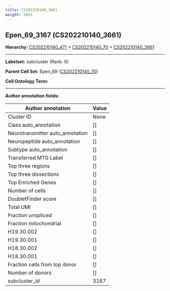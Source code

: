 ```yaml
---
title: CS202210140_3661
weight: 3661
---
```

## Epen_69_3167 (CS202210140_3661)
<b>Hierarchy: </b>
[CS202210140_471](https://purl.brain-bican.org/taxonomy/CS202210140#CS202210140_471) >
[CS202210140_70](https://purl.brain-bican.org/taxonomy/CS202210140#CS202210140_70) >
[CS202210140_3661](https://purl.brain-bican.org/taxonomy/CS202210140#CS202210140_3661)

---


**Labelset:** subcluster (Rank: 0)

**Parent Cell Set:** Epen_69 ([CS202210140_70](https://purl.brain-bican.org/taxonomy/CS202210140#CS202210140_70))



**Cell Ontology Term:** 

[MARKER GENES.]: #


---

[TRANSFERRED ANNOTATIONS.]: #


[AUTHOR ANNOTATION FIELDS.]: #


**Author annotation fields:**

| Author annotation | Value |
|-------------------|-------|
|Cluster ID|None|
|Class auto_annotation|[]|
|Neurotransmitter auto_annotation|[]|
|Neuropeptide auto_annotation|[]|
|Subtype auto_annotation|[]|
|Transferred MTG Label|[]|
|Top three regions|[]|
|Top three dissections|[]|
|Top Enriched Genes|[]|
|Number of cells|[]|
|DoubletFinder score|[]|
|Total UMI|[]|
|Fraction unspliced|[]|
|Fraction mitochondrial|[]|
|H19.30.002|[]|
|H19.30.001|[]|
|H18.30.002|[]|
|H18.30.001|[]|
|Fraction cells from top donor|[]|
|Number of donors|[]|
|subcluster_id|3167|
